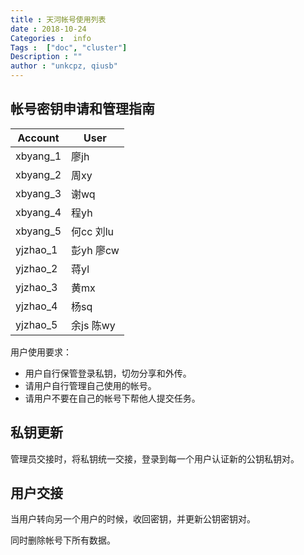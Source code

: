 ```yaml
---
title : 天河帐号使用列表
date : 2018-10-24
Categories :  info
Tags :  ["doc", "cluster"]
Description : ""
author : "unkcpz, qiusb"
---
```


## 帐号密钥申请和管理指南
| Account  | User       |
|----------|------------|
| xbyang_1 |  廖jh      |
| xbyang_2 | 周xy       |
| xbyang_3 |  谢wq      |
| xbyang_4 | 程yh       |
| xbyang_5 | 何cc 刘lu  |
| yjzhao_1 | 彭yh  廖cw    |
| yjzhao_2 |   蒋yl     |
| yjzhao_3 |   黄mx        |
| yjzhao_4 | 杨sq       |
| yjzhao_5 | 余js  陈wy        |

用户使用要求：

* 用户自行保管登录私钥，切勿分享和外传。
* 请用户自行管理自己使用的帐号。
* 请用户不要在自己的帐号下帮他人提交任务。

## 私钥更新
管理员交接时，将私钥统一交接，登录到每一个用户认证新的公钥私钥对。

## 用户交接
当用户转向另一个用户的时候，收回密钥，并更新公钥密钥对。

同时删除帐号下所有数据。
